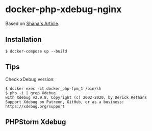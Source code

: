 # docker-php-xdebug-nginx

Based on [Shana's Article](https://x-team.com/blog/docker-compose-php-environment-from-scratch/).

## Installation
```
$ docker-compose up --build
```

## Tips
Check xDebug version:
```
$ docker exec -it docker_php-fpm_1 /bin/sh  
$ php -i | grep Xdebug
with Xdebug v2.9.8, Copyright (c) 2002-2020, by Derick Rethans
Support Xdebug on Patreon, GitHub, or as a business: https://xdebug.org/support
```

## PHPStorm Xdebug 

